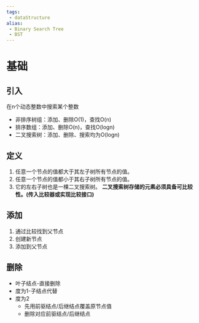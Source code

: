 ```yaml
---
tags:
 - dataStructure 
alias:
 - Binary Search Tree
 - BST
---
```

# 基础
## 引入
在n个动态整数中搜索某个整数
- 非排序树组：添加、删除O(1)，查找O(n)
- 排序数组：添加、删除O(n)，查找O(logn)
- 二叉搜索树：添加、删除、搜索均为O(logn)
## 定义
1. 任意一个节点的值都大于其左子树所有节点的值。
2. 任意一个节点的值都小于其右子树所有节点的值。
3. 它的左右子树也是一棵二叉搜索树。
**二叉搜索树存储的元素必须具备可比较性。(传入比较器或实现比较接口)**
## 添加
1. 通过比较找到父节点
2. 创建新节点
3. 添加到父节点
## 删除
- 叶子结点-直接删除
- 度为1-子结点代替
- 度为2
	- 先用前驱结点/后继结点覆盖原节点值
	- 删除对应前驱结点/后继结点



